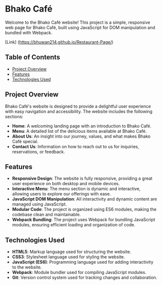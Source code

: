 # Bhako Café

Welcome to the Bhako Café website! This project is a simple, responsive web page for Bhako Café, built using JavaScript for DOM manipulation and bundled with Webpack.
 
 [Link] (https://bhuwan214.github.io/Restaurant-Page/)


## Table of Contents

- [Project Overview](#project-overview)
- [Features](#features)
- [Technologies Used](#technologies-used)

## Project Overview

Bhako Café's website is designed to provide a delightful user experience with easy navigation and accessibility. The website includes the following sections:
- **Home**: A welcoming landing page with an introduction to Bhako Café.
- **Menu**: A detailed list of the delicious items available at Bhako Café.
- **About Us**: An insight into our journey, values, and what makes Bhako Café special.
- **Contact Us**: Information on how to reach out to us for inquiries, reservations, or feedback.

## Features

- **Responsive Design**: The website is fully responsive, providing a great user experience on both desktop and mobile devices.
- **Interactive Menu**: The menu section is dynamic and interactive, allowing users to explore our offerings with ease.
- **JavaScript DOM Manipulation**: All interactivity and dynamic content are managed using JavaScript.
- **Modular Code**: The project is organized using ES6 modules, making the codebase clean and maintainable.
- **Webpack Bundling**: The project uses Webpack for bundling JavaScript modules, ensuring efficient loading and organization of code.

## Technologies Used

- **HTML5**: Markup language used for structuring the website.
- **CSS3**: Stylesheet language used for styling the website.
- **JavaScript (ES6)**: Programming language used for adding interactivity to the website.
- **Webpack**: Module bundler used for compiling JavaScript modules.
- **Git**: Version control system used for tracking changes and collaboration.